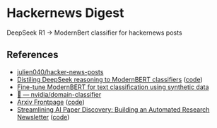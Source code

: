 # Hackernews Digest

DeepSeek R1 -> ModernBert classifier for hackernews posts

## References

- [julien040/hacker-news-posts](https://huggingface.co/datasets/julien040/hacker-news-posts)
- [Distiling DeepSeek reasoning to ModernBERT classifiers](https://danielvanstrien.xyz/posts/2025/deepseek/distil-deepseek-modernbert.html) ([code](https://gist.github.com/sayakpaul/b5e94f5202eaf34cbaf9dac1c45f89ad))
- [Fine-tune ModernBERT for text classification using synthetic data](https://huggingface.co/blog/davidberenstein1957/fine-tune-modernbert-on-synthetic-data)
- [🏫 — nvidia/domain-classifier](https://huggingface.co/nvidia/domain-classifier)
- [Arxiv Frontpage](https://koaning.github.io/arxiv-frontpage/) ([code](https://github.com/koaning/arxiv-frontpage?tab=readme-ov-file))
- [Streamlining AI Paper Discovery: Building an Automated Research Newsletter](https://wesleypasfield.substack.com/p/streamlining-ai-paper-discovery-building?utm_source=Data_Elixir_514) ([code](https://github.com/WesleyPasfield/paper-newsletter/y))
